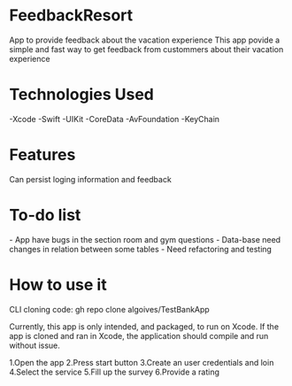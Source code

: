 
<h1>FeedbackResort</h1>
App to provide feedback about the vacation experience 
This app povide a simple and fast way to get feedback from custommers about their vacation experience

<h1>Technologies Used</h1>
  -Xcode
  -Swift
  -UIKit
  -CoreData
  -AvFoundation
  -KeyChain

<h1>Features</h1>
  Can persist loging information and feedback

 <h1>To-do list</h1>
 - App have bugs in the section room and gym questions 
 - Data-base need changes in relation between some tables
 - Need refactoring and testing 
  
<h1>How to use it</h1>

CLI cloning code: gh repo clone algoives/TestBankApp

Currently, this app is only intended, and packaged, to run on Xcode. If the app is cloned and ran in Xcode, the application should compile and run without issue.


1.Open the app
2.Press start button 
3.Create an user credentials and loin
4.Select the service
5.Fill up the survey
6.Provide a rating
